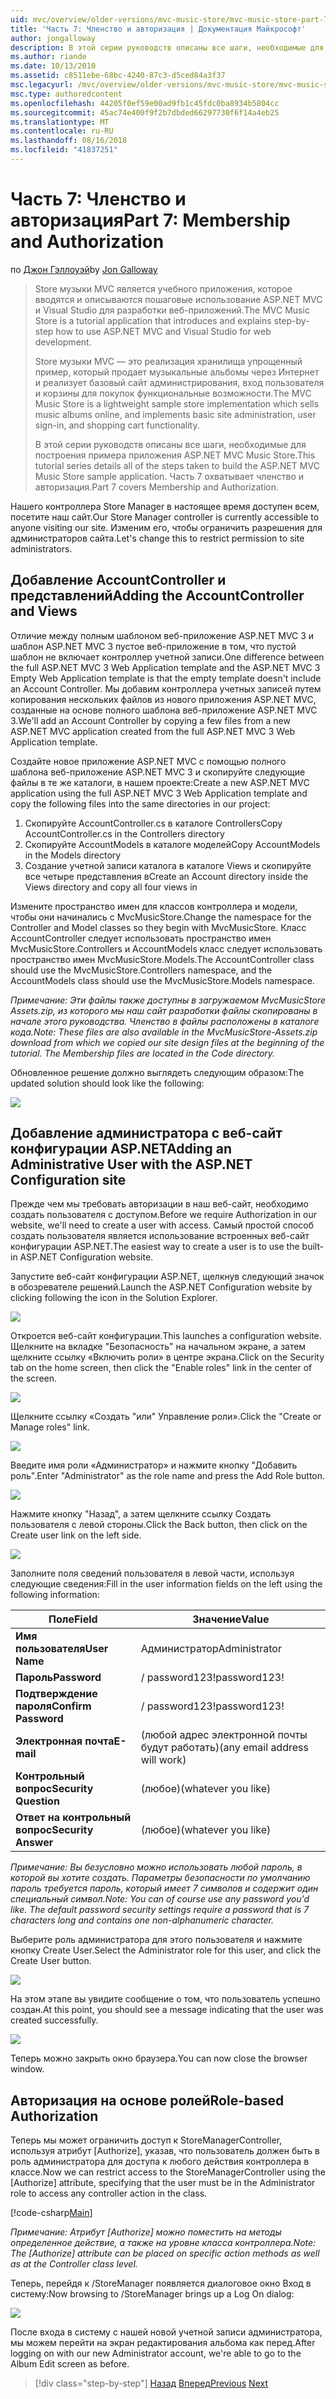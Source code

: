 ```yaml
---
uid: mvc/overview/older-versions/mvc-music-store/mvc-music-store-part-7
title: 'Часть 7: Членство и авторизация | Документация Майкрософт'
author: jongalloway
description: В этой серии руководств описаны все шаги, необходимые для построения примера приложения ASP.NET MVC Music Store. Часть 7 охватывает членство и авторизация.
ms.author: riande
ms.date: 10/13/2010
ms.assetid: c8511ebe-68bc-4240-87c3-d5ced84a3f37
msc.legacyurl: /mvc/overview/older-versions/mvc-music-store/mvc-music-store-part-7
msc.type: authoredcontent
ms.openlocfilehash: 44205f0ef59e00ad9fb1c45fdc0ba8934b5804cc
ms.sourcegitcommit: 45ac74e400f9f2b7dbded66297730f6f14a4eb25
ms.translationtype: MT
ms.contentlocale: ru-RU
ms.lasthandoff: 08/16/2018
ms.locfileid: "41837251"
---
```

<a name="part-7-membership-and-authorization"></a><span data-ttu-id="2e012-104">Часть 7: Членство и авторизация</span><span class="sxs-lookup"><span data-stu-id="2e012-104">Part 7: Membership and Authorization</span></span>
====================
<span data-ttu-id="2e012-105">по [Джон Гэллоуэй](https://github.com/jongalloway)</span><span class="sxs-lookup"><span data-stu-id="2e012-105">by [Jon Galloway](https://github.com/jongalloway)</span></span>

> <span data-ttu-id="2e012-106">Store музыки MVC является учебного приложения, которое вводятся и описываются пошаговые использование ASP.NET MVC и Visual Studio для разработки веб-приложений.</span><span class="sxs-lookup"><span data-stu-id="2e012-106">The MVC Music Store is a tutorial application that introduces and explains step-by-step how to use ASP.NET MVC and Visual Studio for web development.</span></span>  
>   
> <span data-ttu-id="2e012-107">Store музыки MVC — это реализация хранилища упрощенный пример, который продает музыкальные альбомы через Интернет и реализует базовый сайт администрирования, вход пользователя и корзины для покупок функциональные возможности.</span><span class="sxs-lookup"><span data-stu-id="2e012-107">The MVC Music Store is a lightweight sample store implementation which sells music albums online, and implements basic site administration, user sign-in, and shopping cart functionality.</span></span>  
>   
> <span data-ttu-id="2e012-108">В этой серии руководств описаны все шаги, необходимые для построения примера приложения ASP.NET MVC Music Store.</span><span class="sxs-lookup"><span data-stu-id="2e012-108">This tutorial series details all of the steps taken to build the ASP.NET MVC Music Store sample application.</span></span> <span data-ttu-id="2e012-109">Часть 7 охватывает членство и авторизация.</span><span class="sxs-lookup"><span data-stu-id="2e012-109">Part 7 covers Membership and Authorization.</span></span>


<span data-ttu-id="2e012-110">Нашего контроллера Store Manager в настоящее время доступен всем, посетите наш сайт.</span><span class="sxs-lookup"><span data-stu-id="2e012-110">Our Store Manager controller is currently accessible to anyone visiting our site.</span></span> <span data-ttu-id="2e012-111">Изменим его, чтобы ограничить разрешения для администраторов сайта.</span><span class="sxs-lookup"><span data-stu-id="2e012-111">Let's change this to restrict permission to site administrators.</span></span>

## <a name="adding-the-accountcontroller-and-views"></a><span data-ttu-id="2e012-112">Добавление AccountController и представлений</span><span class="sxs-lookup"><span data-stu-id="2e012-112">Adding the AccountController and Views</span></span>

<span data-ttu-id="2e012-113">Отличие между полным шаблоном веб-приложение ASP.NET MVC 3 и шаблон ASP.NET MVC 3 пустое веб-приложение в том, что пустой шаблон не включает контроллер учетной записи.</span><span class="sxs-lookup"><span data-stu-id="2e012-113">One difference between the full ASP.NET MVC 3 Web Application template and the ASP.NET MVC 3 Empty Web Application template is that the empty template doesn't include an Account Controller.</span></span> <span data-ttu-id="2e012-114">Мы добавим контроллера учетных записей путем копирования нескольких файлов из нового приложения ASP.NET MVC, созданные на основе полного шаблона веб-приложение ASP.NET MVC 3.</span><span class="sxs-lookup"><span data-stu-id="2e012-114">We'll add an Account Controller by copying a few files from a new ASP.NET MVC application created from the full ASP.NET MVC 3 Web Application template.</span></span>

<span data-ttu-id="2e012-115">Создайте новое приложение ASP.NET MVC с помощью полного шаблона веб-приложение ASP.NET MVC 3 и скопируйте следующие файлы в те же каталоги, в нашем проекте:</span><span class="sxs-lookup"><span data-stu-id="2e012-115">Create a new ASP.NET MVC application using the full ASP.NET MVC 3 Web Application template and copy the following files into the same directories in our project:</span></span>

1. <span data-ttu-id="2e012-116">Скопируйте AccountController.cs в каталоге Controllers</span><span class="sxs-lookup"><span data-stu-id="2e012-116">Copy AccountController.cs in the Controllers directory</span></span>
2. <span data-ttu-id="2e012-117">Скопируйте AccountModels в каталоге моделей</span><span class="sxs-lookup"><span data-stu-id="2e012-117">Copy AccountModels in the Models directory</span></span>
3. <span data-ttu-id="2e012-118">Создание учетной записи каталога в каталоге Views и скопируйте все четыре представления в</span><span class="sxs-lookup"><span data-stu-id="2e012-118">Create an Account directory inside the Views directory and copy all four views in</span></span>

<span data-ttu-id="2e012-119">Измените пространство имен для классов контроллера и модели, чтобы они начинались с MvcMusicStore.</span><span class="sxs-lookup"><span data-stu-id="2e012-119">Change the namespace for the Controller and Model classes so they begin with MvcMusicStore.</span></span> <span data-ttu-id="2e012-120">Класс AccountController следует использовать пространство имен MvcMusicStore.Controllers и AccountModels класс следует использовать пространство имен MvcMusicStore.Models.</span><span class="sxs-lookup"><span data-stu-id="2e012-120">The AccountController class should use the MvcMusicStore.Controllers namespace, and the AccountModels class should use the MvcMusicStore.Models namespace.</span></span>

<span data-ttu-id="2e012-121">*Примечание: Эти файлы также доступны в загружаемом MvcMusicStore Assets.zip, из которого мы наш сайт разработки файлы скопированы в начале этого руководства. Членство в файлы расположены в каталоге кода.*</span><span class="sxs-lookup"><span data-stu-id="2e012-121">*Note: These files are also available in the MvcMusicStore-Assets.zip download from which we copied our site design files at the beginning of the tutorial. The Membership files are located in the Code directory.*</span></span>

<span data-ttu-id="2e012-122">Обновленное решение должно выглядеть следующим образом:</span><span class="sxs-lookup"><span data-stu-id="2e012-122">The updated solution should look like the following:</span></span>

![](mvc-music-store-part-7/_static/image1.png)

## <a name="adding-an-administrative-user-with-the-aspnet-configuration-site"></a><span data-ttu-id="2e012-123">Добавление администратора с веб-сайт конфигурации ASP.NET</span><span class="sxs-lookup"><span data-stu-id="2e012-123">Adding an Administrative User with the ASP.NET Configuration site</span></span>

<span data-ttu-id="2e012-124">Прежде чем мы требовать авторизации в наш веб-сайт, необходимо создать пользователя с доступом.</span><span class="sxs-lookup"><span data-stu-id="2e012-124">Before we require Authorization in our website, we'll need to create a user with access.</span></span> <span data-ttu-id="2e012-125">Самый простой способ создать пользователя является использование встроенных веб-сайт конфигурации ASP.NET.</span><span class="sxs-lookup"><span data-stu-id="2e012-125">The easiest way to create a user is to use the built-in ASP.NET Configuration website.</span></span>

<span data-ttu-id="2e012-126">Запустите веб-сайт конфигурации ASP.NET, щелкнув следующий значок в обозревателе решений.</span><span class="sxs-lookup"><span data-stu-id="2e012-126">Launch the ASP.NET Configuration website by clicking following the icon in the Solution Explorer.</span></span>

![](mvc-music-store-part-7/_static/image2.png)

<span data-ttu-id="2e012-127">Откроется веб-сайт конфигурации.</span><span class="sxs-lookup"><span data-stu-id="2e012-127">This launches a configuration website.</span></span> <span data-ttu-id="2e012-128">Щелкните на вкладке "Безопасность" на начальном экране, а затем щелкните ссылку «Включить роли» в центре экрана.</span><span class="sxs-lookup"><span data-stu-id="2e012-128">Click on the Security tab on the home screen, then click the "Enable roles" link in the center of the screen.</span></span>

![](mvc-music-store-part-7/_static/image3.png)

<span data-ttu-id="2e012-129">Щелкните ссылку «Создать "или" Управление роли».</span><span class="sxs-lookup"><span data-stu-id="2e012-129">Click the "Create or Manage roles" link.</span></span>

![](mvc-music-store-part-7/_static/image4.png)

<span data-ttu-id="2e012-130">Введите имя роли «Администратор» и нажмите кнопку "Добавить роль".</span><span class="sxs-lookup"><span data-stu-id="2e012-130">Enter "Administrator" as the role name and press the Add Role button.</span></span>

![](mvc-music-store-part-7/_static/image5.png)

<span data-ttu-id="2e012-131">Нажмите кнопку "Назад", а затем щелкните ссылку Создать пользователя с левой стороны.</span><span class="sxs-lookup"><span data-stu-id="2e012-131">Click the Back button, then click on the Create user link on the left side.</span></span>

![](mvc-music-store-part-7/_static/image6.png)

<span data-ttu-id="2e012-132">Заполните поля сведений пользователя в левой части, используя следующие сведения:</span><span class="sxs-lookup"><span data-stu-id="2e012-132">Fill in the user information fields on the left using the following information:</span></span>

| <span data-ttu-id="2e012-133">**Поле**</span><span class="sxs-lookup"><span data-stu-id="2e012-133">**Field**</span></span> | <span data-ttu-id="2e012-134">**Значение**</span><span class="sxs-lookup"><span data-stu-id="2e012-134">**Value**</span></span> |
| --- | --- |
| <span data-ttu-id="2e012-135">**Имя пользователя**</span><span class="sxs-lookup"><span data-stu-id="2e012-135">**User Name**</span></span> | <span data-ttu-id="2e012-136">Администратор</span><span class="sxs-lookup"><span data-stu-id="2e012-136">Administrator</span></span> |
| <span data-ttu-id="2e012-137">**Пароль**</span><span class="sxs-lookup"><span data-stu-id="2e012-137">**Password**</span></span> | <span data-ttu-id="2e012-138">/ password123!</span><span class="sxs-lookup"><span data-stu-id="2e012-138">password123!</span></span> |
| <span data-ttu-id="2e012-139">**Подтверждение пароля**</span><span class="sxs-lookup"><span data-stu-id="2e012-139">**Confirm Password**</span></span> | <span data-ttu-id="2e012-140">/ password123!</span><span class="sxs-lookup"><span data-stu-id="2e012-140">password123!</span></span> |
| <span data-ttu-id="2e012-141">**Электронная почта**</span><span class="sxs-lookup"><span data-stu-id="2e012-141">**E-mail**</span></span> | <span data-ttu-id="2e012-142">(любой адрес электронной почты будут работать)</span><span class="sxs-lookup"><span data-stu-id="2e012-142">(any email address will work)</span></span> |
| <span data-ttu-id="2e012-143">**Контрольный вопрос**</span><span class="sxs-lookup"><span data-stu-id="2e012-143">**Security Question**</span></span> | <span data-ttu-id="2e012-144">(любое)</span><span class="sxs-lookup"><span data-stu-id="2e012-144">(whatever you like)</span></span> |
| <span data-ttu-id="2e012-145">**Ответ на контрольный вопрос**</span><span class="sxs-lookup"><span data-stu-id="2e012-145">**Security Answer**</span></span> | <span data-ttu-id="2e012-146">(любое)</span><span class="sxs-lookup"><span data-stu-id="2e012-146">(whatever you like)</span></span> |

<span data-ttu-id="2e012-147">*Примечание: Вы безусловно можно использовать любой пароль, в которой вы хотите создать. Параметры безопасности по умолчанию пароль требуется пароль, который имеет 7 символов и содержит один специальный символ.*</span><span class="sxs-lookup"><span data-stu-id="2e012-147">*Note: You can of course use any password you'd like. The default password security settings require a password that is 7 characters long and contains one non-alphanumeric character.*</span></span>

<span data-ttu-id="2e012-148">Выберите роль администратора для этого пользователя и нажмите кнопку Create User.</span><span class="sxs-lookup"><span data-stu-id="2e012-148">Select the Administrator role for this user, and click the Create User button.</span></span>

![](mvc-music-store-part-7/_static/image7.png)

<span data-ttu-id="2e012-149">На этом этапе вы увидите сообщение о том, что пользователь успешно создан.</span><span class="sxs-lookup"><span data-stu-id="2e012-149">At this point, you should see a message indicating that the user was created successfully.</span></span>

![](mvc-music-store-part-7/_static/image8.png)

<span data-ttu-id="2e012-150">Теперь можно закрыть окно браузера.</span><span class="sxs-lookup"><span data-stu-id="2e012-150">You can now close the browser window.</span></span>

## <a name="role-based-authorization"></a><span data-ttu-id="2e012-151">Авторизация на основе ролей</span><span class="sxs-lookup"><span data-stu-id="2e012-151">Role-based Authorization</span></span>

<span data-ttu-id="2e012-152">Теперь мы может ограничить доступ к StoreManagerController, используя атрибут [Authorize], указав, что пользователь должен быть в роль администратора для доступа к любого действия контроллера в классе.</span><span class="sxs-lookup"><span data-stu-id="2e012-152">Now we can restrict access to the StoreManagerController using the [Authorize] attribute, specifying that the user must be in the Administrator role to access any controller action in the class.</span></span>

[!code-csharp[Main](mvc-music-store-part-7/samples/sample1.cs)]

<span data-ttu-id="2e012-153">*Примечание: Атрибут [Authorize] можно поместить на методы определенное действие, а также на уровне класса контроллера.*</span><span class="sxs-lookup"><span data-stu-id="2e012-153">*Note: The [Authorize] attribute can be placed on specific action methods as well as at the Controller class level.*</span></span>

<span data-ttu-id="2e012-154">Теперь, перейдя к /StoreManager появляется диалоговое окно Вход в систему:</span><span class="sxs-lookup"><span data-stu-id="2e012-154">Now browsing to /StoreManager brings up a Log On dialog:</span></span>

![](mvc-music-store-part-7/_static/image9.png)

<span data-ttu-id="2e012-155">После входа в систему с нашей новой учетной записи администратора, мы можем перейти на экран редактирования альбома как перед.</span><span class="sxs-lookup"><span data-stu-id="2e012-155">After logging on with our new Administrator account, we're able to go to the Album Edit screen as before.</span></span>

> [!div class="step-by-step"]
> <span data-ttu-id="2e012-156">[Назад](mvc-music-store-part-6.md)
> [Вперед](mvc-music-store-part-8.md)</span><span class="sxs-lookup"><span data-stu-id="2e012-156">[Previous](mvc-music-store-part-6.md)
[Next](mvc-music-store-part-8.md)</span></span>
